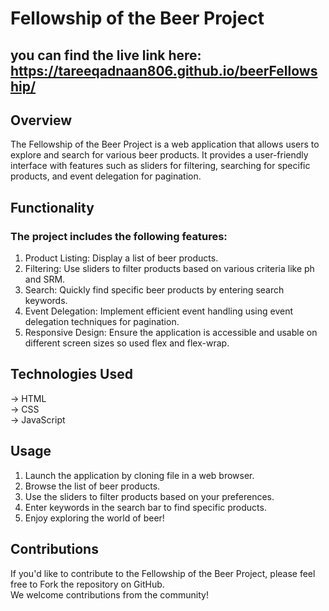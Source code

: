 # Fellowship of the Beer Project

## you can find the live link here: https://tareeqadnaan806.github.io/beerFellowship/

## Overview
The Fellowship of the Beer Project is a web application that allows users to explore and search for various beer products. It provides a user-friendly interface with features such as sliders for filtering, searching for specific products, and event delegation for pagination.

## Functionality
### The project includes the following features:
1. Product Listing: Display a list of beer products.  
2. Filtering: Use sliders to filter products based on various criteria like ph and SRM.  
3. Search: Quickly find specific beer products by entering search keywords.  
4. Event Delegation: Implement efficient event handling using event delegation techniques for pagination.
5. Responsive Design: Ensure the application is accessible and usable on different screen sizes so used flex and flex-wrap.  

## Technologies Used
-> HTML  
-> CSS  
-> JavaScript  

## Usage
1. Launch the application by cloning file in a web browser.  
2. Browse the list of beer products.  
3. Use the sliders to filter products based on your preferences.  
4. Enter keywords in the search bar to find specific products.  
5. Enjoy exploring the world of beer!

## Contributions
If you'd like to contribute to the Fellowship of the Beer Project, please feel free to Fork the repository on GitHub.  
We welcome contributions from the community!
